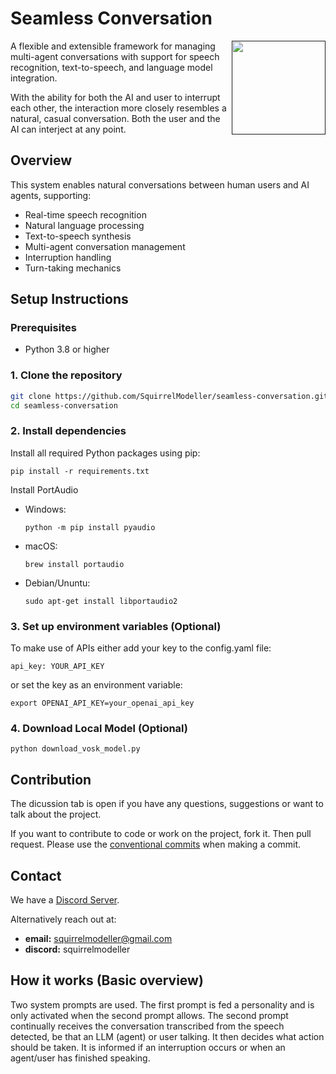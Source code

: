 # Seamless Conversation
<a href=""><img align="right" src="https://github.com/user-attachments/assets/7666132e-6fa8-4c0b-acef-adee199cb0a5" width="150px"></a>
A flexible and extensible framework for managing multi-agent conversations with support for speech recognition, text-to-speech, and language model integration.

With the ability for both the AI and user to interrupt each other, the interaction more closely resembles a natural, casual conversation. Both the user and the AI can interject at any point.

## Overview

This system enables natural conversations between human users and AI agents, supporting:

- Real-time speech recognition
- Natural language processing
- Text-to-speech synthesis
- Multi-agent conversation management
- Interruption handling
- Turn-taking mechanics

## Setup Instructions

### Prerequisites

- Python 3.8 or higher

### 1. Clone the repository

```bash
git clone https://github.com/SquirrelModeller/seamless-conversation.git
cd seamless-conversation
```

### 2. Install dependencies
Install all required Python packages using pip:
```
pip install -r requirements.txt
```

Install PortAudio

- Windows:
    ```
    python -m pip install pyaudio
    ```

- macOS:
    ```
    brew install portaudio
    ```

- Debian/Ununtu:
    ```
    sudo apt-get install libportaudio2
    ```

### 3. Set up environment variables (Optional)
To make use of APIs either add your key to the config.yaml file:
```
api_key: YOUR_API_KEY
```
 or set the key as an environment variable:
```
export OPENAI_API_KEY=your_openai_api_key
```

### 4. Download Local Model (Optional)
```
python download_vosk_model.py
```

## Contribution

The dicussion tab is open if you have any questions, suggestions or want to talk about the project.

If you want to contribute to code or work on the project, fork it. Then pull request. Please use the <a href="https://www.conventionalcommits.org/en/v1.0.0/">conventional commits</a> when making a commit.

## Contact

We have a <a href="https://discord.gg/cuYKDGAxph">Discord Server</a>.

Alternatively reach out at: 
- **email:** squirrelmodeller@gmail.com
- **discord:** squirrelmodeller

## How it works (Basic overview)

Two system prompts are used. The first prompt is fed a personality and is only activated when the second prompt allows. The second prompt continually receives the conversation transcribed from the speech detected, be that an LLM (agent) or user talking. It then decides what action should be taken. It is informed if an interruption occurs or when an agent/user has finished speaking.
